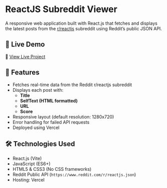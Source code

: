 # ReactJS Subreddit Viewer

A responsive web application built with React.js that fetches and displays the latest posts from the [r/reactjs](https://www.reddit.com/r/reactjs) subreddit using Reddit’s public JSON API.

## 🚀 Live Demo  
🔗 [View Live Project](https://your-vercel-or-firebase-url.vercel.app)

## 📌 Features  
- Fetches real-time data from the Reddit r/reactjs subreddit  
- Displays each post with:  
  - **Title**  
  - **SelfText (HTML formatted)**  
  - **URL**  
  - **Score**  
- Responsive layout (default resolution: 1280x720)  
- Error handling for failed API requests  
- Deployed using Vercel

## 🛠️ Technologies Used  
- React.js (Vite)  
- JavaScript (ES6+)  
- HTML5 & CSS3 (No CSS frameworks)  
- Reddit Public API (`https://www.reddit.com/r/reactjs.json`)  
- Hosting: Vercel

